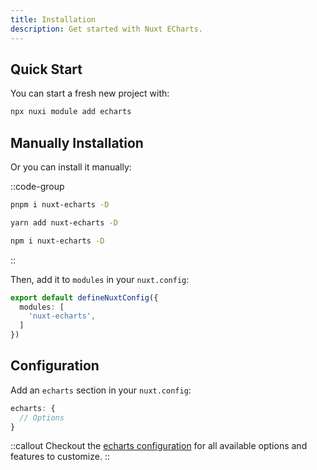 ```yaml
---
title: Installation
description: Get started with Nuxt ECharts.
---
```


<!-- ::tip
---
target: _blank
to: /
---
Use this module to integrate Nuxt with ECharts in seconds.
:: -->

## Quick Start

You can start a fresh new project with:

```bash [Terminal]
npx nuxi module add echarts
```

## Manually Installation

Or you can install it manually:

::code-group
  ```bash [pnpm]
  pnpm i nuxt-echarts -D
  ```
  ```bash [yarn]
  yarn add nuxt-echarts -D
  ````
  ```bash [npm]
  npm i nuxt-echarts -D
  ```
::

Then, add it to `modules` in your `nuxt.config`:

```ts [nuxt.config.ts]
export default defineNuxtConfig({
  modules: [
    'nuxt-echarts',
  ]
})
```

## Configuration

Add an `echarts` section in your `nuxt.config`:

```ts [nuxt.config.ts]
echarts: {
  // Options
}
```

::callout
Checkout the [echarts configuration](/getting-started/configuration) for all available options and features to customize.
::
